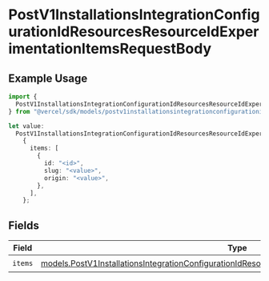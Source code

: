 # PostV1InstallationsIntegrationConfigurationIdResourcesResourceIdExperimentationItemsRequestBody

## Example Usage

```typescript
import {
  PostV1InstallationsIntegrationConfigurationIdResourcesResourceIdExperimentationItemsRequestBody,
} from "@vercel/sdk/models/postv1installationsintegrationconfigurationidresourcesresourceidexperimentationitemsop.js";

let value:
  PostV1InstallationsIntegrationConfigurationIdResourcesResourceIdExperimentationItemsRequestBody =
    {
      items: [
        {
          id: "<id>",
          slug: "<value>",
          origin: "<value>",
        },
      ],
    };
```

## Fields

| Field                                                                                                                                                                                                        | Type                                                                                                                                                                                                         | Required                                                                                                                                                                                                     | Description                                                                                                                                                                                                  |
| ------------------------------------------------------------------------------------------------------------------------------------------------------------------------------------------------------------ | ------------------------------------------------------------------------------------------------------------------------------------------------------------------------------------------------------------ | ------------------------------------------------------------------------------------------------------------------------------------------------------------------------------------------------------------ | ------------------------------------------------------------------------------------------------------------------------------------------------------------------------------------------------------------ |
| `items`                                                                                                                                                                                                      | [models.PostV1InstallationsIntegrationConfigurationIdResourcesResourceIdExperimentationItemsItems](../models/postv1installationsintegrationconfigurationidresourcesresourceidexperimentationitemsitems.md)[] | :heavy_check_mark:                                                                                                                                                                                           | N/A                                                                                                                                                                                                          |